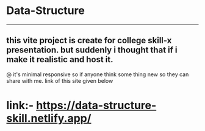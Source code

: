 # Data-Structure
-----------------------------------------------------------------------------------
this vite project is create for college skill-x presentation. but suddenly i thought that if i make it realistic and host it.
-------------------------------------------------------------------------------------
@ it's minimal responsive so if anyone think some thing new so they can share with me.
link of this site given below
# link:- https://data-structure-skill.netlify.app/
